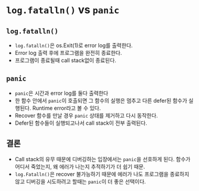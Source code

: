 # `log.fatalln()` vs `panic`

## `log.fatalln()`
- `log.fatalln()`은 os.Exit(1)로 error log를 출력한다.
- Error log 출력 후에 프로그램을 완전히 종료한다.
- 프로그램이 종료될때 call stack없이 종료된다. 

## `panic`
- `panic`은 시간과 error log를 둘다 출력한다
- 한 함수 안에서 `panic`이 호출되면 그 함수의 실행은 멈추고 다른 defer된 함수가 실행된다. Runtime error라고 볼 수 있다.
- Recover 함수를 만날 경우 `panic` 상태를 제거하고 다시 동작한다. 
- Defer된 함수들이 실행되고나서 call stack이 전부 출력된다.

## 결론
- Call stack의 유무 때문에 디버깅하는 입장에서는 `panic`을 선호하게 된다. 함수가 어디서 죽었는지, 왜 에러가 나는지 추적하기가 더 쉽기 때문.
- `log.Fatalln()`은 recover 불가능하기 때문에 에러가 나도 프로그램을 종료하지 않고 디버깅을 시도하려고 할때는 `panic`이 더 좋은 선택이다. 
